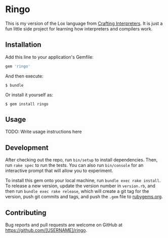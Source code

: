 # Ringo

This is my version of the Lox language from [Crafting Interpreters](http://craftinginterpreters.com). It is just
a fun little side project for learning how interpreters and compilers work.

## Installation

Add this line to your application's Gemfile:

```ruby
gem 'ringo'
```

And then execute:

    $ bundle

Or install it yourself as:

    $ gem install ringo

## Usage

TODO: Write usage instructions here

## Development

After checking out the repo, run `bin/setup` to install dependencies. Then, run `rake spec` to run the tests. You can also run `bin/console` for an interactive prompt that will allow you to experiment.

To install this gem onto your local machine, run `bundle exec rake install`. To release a new version, update the version number in `version.rb`, and then run `bundle exec rake release`, which will create a git tag for the version, push git commits and tags, and push the `.gem` file to [rubygems.org](https://rubygems.org).

## Contributing

Bug reports and pull requests are welcome on GitHub at https://github.com/[USERNAME]/ringo.
